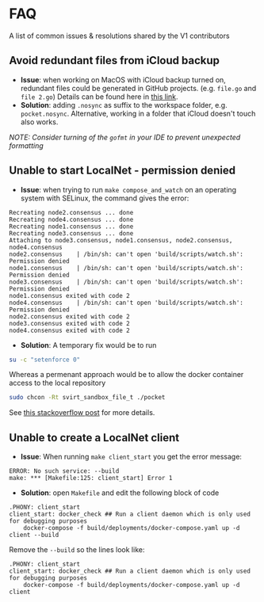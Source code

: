 # FAQ

A list of common issues & resolutions shared by the V1 contributors

## Avoid redundant files from iCloud backup

* **Issue**: when working on MacOS with iCloud backup turned on, redundant files could be generated in GitHub projects. (e.g. `file.go` and `file 2.go`) Details can be found here in [this link](https://stackoverflow.com/a/62387243).
* **Solution**: adding `.nosync` as suffix to the workspace folder, e.g. `pocket.nosync`. Alternative, working in a folder that iCloud doesn't touch also works.

_NOTE: Consider turning of the `gofmt` in your IDE to prevent unexpected formatting_

## Unable to start LocalNet - permission denied

* **Issue**: when trying to run `make compose_and_watch` on an operating system with SELinux, the command gives the error:

```
Recreating node2.consensus ... done
Recreating node4.consensus ... done
Recreating node1.consensus ... done
Recreating node3.consensus ... done
Attaching to node3.consensus, node1.consensus, node2.consensus, node4.consensus
node2.consensus    | /bin/sh: can't open 'build/scripts/watch.sh': Permission denied
node1.consensus    | /bin/sh: can't open 'build/scripts/watch.sh': Permission denied
node3.consensus    | /bin/sh: can't open 'build/scripts/watch.sh': Permission denied
node1.consensus exited with code 2
node4.consensus    | /bin/sh: can't open 'build/scripts/watch.sh': Permission denied
node2.consensus exited with code 2
node3.consensus exited with code 2
node4.consensus exited with code 2
```

* **Solution**: A temporary fix would be to run

```bash
su -c "setenforce 0"
```

Whereas a permenant approach would be to allow the docker container access to the local repository

```bash
sudo chcon -Rt svirt_sandbox_file_t ./pocket
```

See [this stackoverflow post](https://stackoverflow.com/questions/24288616/permission-denied-on-accessing-host-directory-in-docker) for more details.

## Unable to create a LocalNet client

* **Issue**: When running `make client_start` you get the error message:

```
ERROR: No such service: --build
make: *** [Makefile:125: client_start] Error 1
```

* **Solution**: open `Makefile` and edit the following block of code

```make
.PHONY: client_start
client_start: docker_check ## Run a client daemon which is only used for debugging purposes
    docker-compose -f build/deployments/docker-compose.yaml up -d client --build
```

Remove the `--build` so the lines look like:
```make
.PHONY: client_start
client_start: docker_check ## Run a client daemon which is only used for debugging purposes
    docker-compose -f build/deployments/docker-compose.yaml up -d client
```
